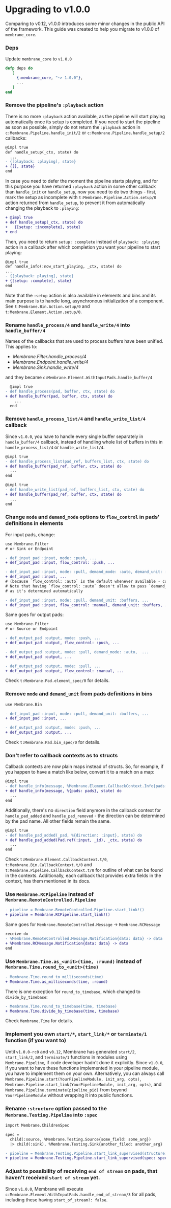 # Upgrading to v1.0.0

Comparing to v0.12, v1.0.0 introduces some minor changes in the public API of the framework. This guide was created to help you migrate to v1.0.0 of `membrane_core`.

### Deps 

Update `membrane_core` to `v1.0.0`
```elixir 
defp deps do
   [
     {:membrane_core, "~> 1.0.0"},
     ...
   ]
end
```

### Remove the pipeline's `:playback` action

There is no more `:playback` action available, as the pipeline will start playing automatically once its setup is completed.
If you need to start the pipeline as soon as possible, simply do not return the `:playback` action in `c:Membrane.Pipeline.handle_init/2` or `c:Membrane.Pipeline.handle_setup/2` callbacks:
```diff
@impl true
def handle_setup(_ctx, state) do
  ...
- {[playback: :playing], state}
+ {[], state}
end
```
In case you need to defer the moment the pipeline starts playing, and for this purpose you have returned `:playback` action in some other callback than `handle_init` or `handle_setup`, now you need to do two things - first, mark the setup as incomplete with `t:Membrane.Pipeline.Action.setup/0` action returned from `handle_setup`, to prevent it from automatically changing the playback to `:playing`:

```diff
+ @impl true
+ def handle_setup(_ctx, state) do
+   {[setup: :incomplete], state}
+ end
```

Then, you need to return `setup: :complete` instead of `playback: :playing` action in a callback after which completion you want your pipeline to start playing:
```diff
@impl true
def handle_info(:now_start_playing, _ctx, state) do
...
- {[playback: playing], state}
+ {[setup: :complete], state}
end
```

Note that the `:setup` action is also available in elements and bins and its main purpose is to handle long, asynchronous initialization of a component. See `t:Membrane.Bin.Action.setup/0` and `t:Membrane.Element.Action.setup/0`.

### Rename `handle_process/4` and `handle_write/4` into `handle_buffer/4`

Names of the callbacks that are used to process buffers have been unified. This applies to:
* _Membrane.Filter.handle_process/4_
* _Membrane.Endpoint.handle_write/4_
* _Membrane.Sink.handle_write/4_

and they became `c:Membrane.Element.WithInputPads.handle_buffer/4`

```diff
  @impl true
- def handle_process(pad, buffer, ctx, state) do
+ def handle_buffer(pad, buffer, ctx, state) do
    ...
  end
```

### Remove `handle_process_list/4` and `handle_write_list/4` callback

Since `v1.0.0`, you have to handle every single buffer separately in `handle_buffer/4` callback, instead of handling whole list of buffers in this in `handle_process_list/4` or `handle_write_list/4`.

```diff
@impl true
- def handle_process_list(pad_ref, buffers_list, ctx, state) do
+ def handle_buffer(pad_ref, buffer, ctx, state) do
  ...
end
```

```diff
@impl true
- def handle_write_list(pad_ref, buffers_list, ctx, state) do
+ def handle_buffer(pad_ref, buffer, ctx, state) do
  ...
end
```

### Change `mode` and `demand_mode` options to `flow_control` in pads' definitions in elements

For input pads, change:

```diff
use Membrane.Filter
# or Sink or Endpoint

- def_input_pad :input, mode: :push, ...
+ def_input_pad :input, flow_control: :push, ...

- def_input_pad :input, mode: :pull, demand_mode: :auto, demand_unit: :buffers, ...
+ def_input_pad :input, ...
# (because `flow_control: :auto` is the default whenever available - currently in Filters)
# Note that having `flow_control: :auto` doesn't allow to pass `demand_unit`,
# as it's determined automatically

- def_input_pad :input, mode: :pull, demand_unit: :buffers, ...
+ def_input_pad :input, flow_control: :manual, demand_unit: :buffers, ...
```

Same goes for output pads:

```diff
use Membrane.Filter
# or Source or Endpoint

- def_output_pad :output, mode: :push, ...
+ def_output_pad :output, flow_control: :push, ...

- def_output_pad :output, mode: :pull, demand_mode: :auto,  ...
+ def_output_pad :output, ...

- def_output_pad :output, mode: :pull, ...
+ def_output_pad :output, flow_control: :manual, ...
```

Check `t:Membrane.Pad.element_spec/0` for details.

### Remove `mode` and `demand_unit` from pads definitions in bins

```diff
use Membrane.Bin

- def_input_pad :input, mode: :pull, demand_unit: :buffers, ...
+ def_input_pad :input, ...

- def_output_pad :output, mode: :push, ...
+ def_output_pad :output, ...
```

Check `t:Membrane.Pad.bin_spec/0` for details.

### Don't refer to callback contexts as to structs

Callback contexts are now plain maps instead of structs. So, for example, if you happen to have a match like below, convert it to a match on a map:

```diff
@impl true
- def handle_info(message, %Membrane.Element.CallbackContext.Info{pads: pads}, state) do
+ def handle_info(message, %{pads: pads}, state) do
  ...
end
```

Additionally, there's no `direction` field anymore in the callback context for `handle_pad_added` and `handle_pad_removed` - the direction can be determined by the pad name. All other fields remain the same.

```diff
@impl true
- def handle_pad_added(_pad, %{direction: :input}, state) do
+ def handle_pad_added(Pad.ref(:input, _id), _ctx, state) do
  ...
end
```

Check `t:Membrane.Element.CallbackContext.t/0`, `t:Membrane.Bin.CallbackContext.t/0` and `t:Membrane.Pipeline.CallbackContext.t/0` for outline of what can be found in the contexts. Additionally, each callback that provides extra fields in the context, has them mentioned in its docs.

### Use `Membrane.RCPipeline` instead of `Membrane.RemoteControlled.Pipeline`

```diff
- pipeline = Membrane.RemoteControlled.Pipeline.start_link!()
+ pipeline = Membrane.RCPipeline.start_link!()
```

Same goes for `Membrane.RemoteControlled.Message` -> `Membrane.RCMessage`

```diff
receive do
- %Membrane.RemoteControlled.Message.Notification{data: data} -> data
+ %Membrane.RCMessage.Notification{data: data} -> data
end
```

### Use `Membrane.Time.as_<unit>(time, :round)` instead of `Membrane.Time.round_to_<unit>(time)`

```diff
- Membrane.Time.round_to_milliseconds(time)
+ Membrane.Time.as_milliseconds(time, :round)
```

There is one exception for `round_to_timebase`, which changed to `divide_by_timebase`:
```diff
- Membrane.Time.round_to_timebase(time, timebase)
+ Membrane.Time.divide_by_timebase(time, timebase)
```

Check `Membrane.Time` for details.

### Implement you own `start/*`, `start_link/*` or `terminate/1` function (if you want to)

Until `v1.0.0-rc0` and `v0.12`, Membrane has generated `start/2`, `start_link/2`, and `terminate/1` functions in modules using `Membrane.Pipeline`, if code developer hadn't done it explicitly. Since `v1.0.0`, if you want to have these functions implemented in your pipeline module, you have to implement them on your own. Alternatively, you can always call `Membrane.Pipeline.start(YourPipelineModule, init_arg, opts)`, `Membrane.Pipeline.start_link(YourPipelineModule, init_arg, opts)`, and `Membrane.Pipeline.terminate(pipeline_pid)` from beyond `YourPipelineModule` without wrapping it into public functions.

### Rename `:structure` option passed to the `Membrane.Testing.Pipeline` into `:spec`

```diff
import Membrane.ChildrenSpec

spec = 
  child(:source, %Membrane.Testing.Source{some_field: some_arg})
  |> child(:sink), %Membrane.Testing.Sink{another_filed: another_arg}

- pipeline = Membrane.Testing.Pipeline.start_link_supervised(structure: spec)
+ pipeline = Membrane.Testing.Pipeline.start_link_supervised(spec: spec)
```

### Adjust to possibility of receiving `end of stream` on pads, that haven't received `start of stream` yet. 

Since `v1.0.0`, Membrane will execute `c:Membrane.Element.WithInputPads.handle_end_of_stream/3` for all pads, including these having `start_of_stream?: false`.
